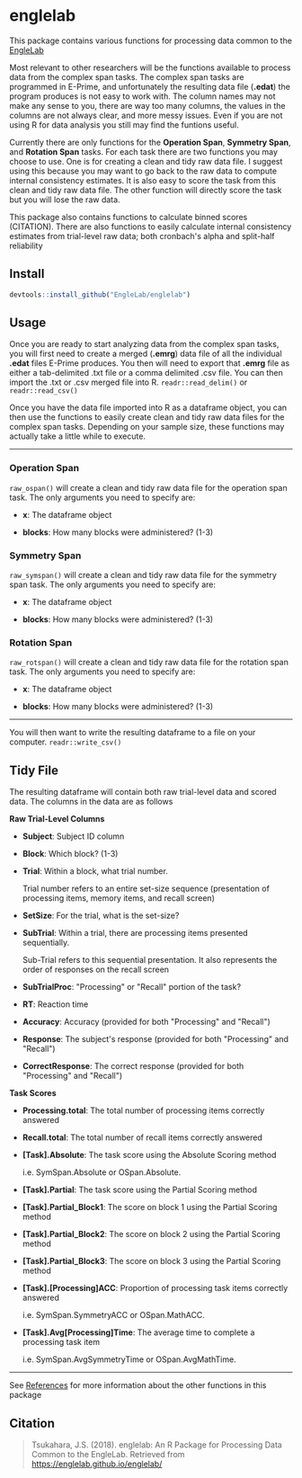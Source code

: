 # englelab

This package contains various functions for processing data common to the [EngleLab](http://englelab.gatech.edu)

Most relevant to other researchers will be the functions available to process data from the complex span tasks. The complex span tasks are programmed in E-Prime, and unfortunately the resulting data file (**.edat**) the program produces is not easy to work with. The column names may not make any sense to you, there are way too many columns, the values in the columns are not always clear, and more messy issues. Even if you are not using R for data analysis you still may find the funtions useful.

Currently there are only functions for the **Operation Span**, **Symmetry Span**, and **Rotation Span** tasks. For each task there are two functions you may choose to use. One is for creating a clean and tidy raw data file. I suggest using this because you may want to go back to the raw data to compute internal consistency estimates. It is also easy to score the task from this clean and tidy raw data file. The other function will directly score the task but you will lose the raw data.

This package also contains functions to calculate binned scores (CITATION). There are also functions to easily calculate internal consistency estimates from trial-level raw data; both cronbach's alpha and split-half reliability

## Install

```r
devtools::install_github("EngleLab/englelab")
```

## Usage

Once you are ready to start analyzing data from the complex span tasks, you will first need to create a merged (**.emrg**) data file of all the individual **.edat** files E-Prime produces. You then will need to export that **.emrg** file as either a tab-delimited .txt file or a comma delimited .csv file. You can then import the .txt or .csv merged file into R. `readr::read_delim()` or `readr::read_csv()`

Once you have the data file imported into R as a dataframe object, you can then use the functions to easily create clean and tidy raw data files for the complex span tasks. Depending on your sample size, these functions may actually take a little while to execute.

----

### Operation Span

`raw_ospan()` will create a clean and tidy raw data file for the operation span task. The only arguments you need to specify are:

* __x__: The dataframe object

* __blocks__: How many blocks were administered? (1-3)

### Symmetry Span

`raw_symspan()` will create a clean and tidy raw data file for the symmetry span task. The only arguments you need to specify are:

* __x__: The dataframe object

* __blocks__: How many blocks were administered? (1-3)

### Rotation Span

`raw_rotspan()` will create a clean and tidy raw data file for the rotation span task. The only arguments you need to specify are:

* __x__: The dataframe object

* __blocks__: How many blocks were administered? (1-3)

----

You will then want to write the resulting dataframe to a file on your computer. `readr::write_csv()`

## Tidy File

The resulting dataframe will contain both raw trial-level data and scored data. The columns in the data are as follows

**Raw Trial-Level Columns**

- **Subject**:  Subject ID column

- **Block**:  Which block? (1-3)

- **Trial**:  Within a block, what trial number. 

    Trial number refers to an entire set-size sequence (presentation of processing items, memory items, and recall screen)
    
- **SetSize**:  For the trial, what is the set-size?

- **SubTrial**:  Within a trial, there are processing items presented sequentially. 

    Sub-Trial refers to this sequential presentation. It also represents the order of responses on the recall screen

- **SubTrialProc**:   "Processing" or "Recall" portion of the task?

- **RT**:  Reaction time

- **Accuracy**:  Accuracy (provided for both "Processing" and "Recall")

- **Response**:  The subject's response (provided for both "Processing" and "Recall")

- **CorrectResponse**:  The correct response (provided for both "Processing" and "Recall")

**Task Scores**

- **Processing.total**:  The total number of processing items correctly answered

- **Recall.total**:  The total number of recall items correctly answered

- **[Task].Absolute**: The task score using the Absolute Scoring method

    i.e. SymSpan.Absolute or OSpan.Absolute. 

- **[Task].Partial**:  The task score using the Partial Scoring method

- **[Task].Partial_Block1**:  The score on block 1 using the Partial Scoring method

- **[Task].Partial_Block2**:  The score on block 2 using the Partial Scoring method

- **[Task].Partial_Block3**:  The score on block 3 using the Partial Scoring method

- **[Task].[Processing]ACC**: Proportion of processing task items correctly answered

    i.e. SymSpan.SymmetryACC or OSpan.MathACC. 

- **[Task].Avg[Processing]Time**: The average time to complete a processing task item

     i.e. SymSpan.AvgSymmetryTime or OSpan.AvgMathTime.
     
----

See [References](https://englelab.github.io/englelab/reference/index.html) for more information about the other functions in this package

## Citation

> Tsukahara, J.S. (2018). englelab: An R Package for Processing Data Common to the EngleLab. Retrieved from https://englelab.github.io/englelab/


